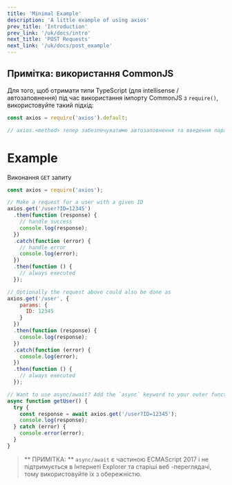 ```yaml
---
title: 'Minimal Example'
description: 'A little example of using axios'
prev_title: 'Introduction'
prev_link: '/uk/docs/intro'
next_title: 'POST Requests'
next_link: '/uk/docs/post_example'
---
```


## Примітка: використання CommonJS
Для того, щоб отримати типи TypeScript (для intellisense / автозаповнення) під час використання імпорту CommonJS з `require()`, використовуйте такий підхід:

```js
const axios = require('axios').default;

// axios.<method> тепер забезпечуватиме автозаповнення та введення параметрів
```

# Example

Виконання `GET` запиту

```js
const axios = require('axios');

// Make a request for a user with a given ID
axios.get('/user?ID=12345')
  .then(function (response) {
    // handle success
    console.log(response);
  })
  .catch(function (error) {
    // handle error
    console.log(error);
  })
  .then(function () {
    // always executed
  });

// Optionally the request above could also be done as
axios.get('/user', {
    params: {
      ID: 12345
    }
  })
  .then(function (response) {
    console.log(response);
  })
  .catch(function (error) {
    console.log(error);
  })
  .then(function () {
    // always executed
  });  

// Want to use async/await? Add the `async` keyword to your outer function/method.
async function getUser() {
  try {
    const response = await axios.get('/user?ID=12345');
    console.log(response);
  } catch (error) {
    console.error(error);
  }
}
```

> ** ПРИМІТКА: ** `async/await` є частиною ECMAScript 2017 і не підтримується в Інтернеті Explorer та старіші веб -переглядачі, тому використовуйте їх з обережністю.